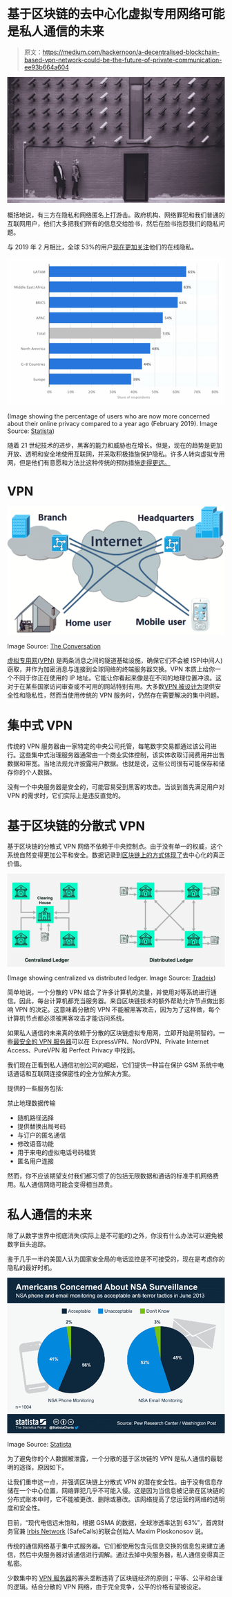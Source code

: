 # 基于区块链的去中心化虚拟专用网络可能是私人通信的未来

> 原文：<https://medium.com/hackernoon/a-decentralised-blockchain-based-vpn-network-could-be-the-future-of-private-communication-ee93b664a604>

![](img/8f34d1c55dd94471491addaf93e6bbd6.png)

概括地说，有三方在隐私和网络匿名上打游击。政府机构、网络罪犯和我们普通的互联网用户，他们大多把我们所有的信息交给脸书，然后在脸书抱怨我们的隐私问题。

与 2019 年 2 月相比，全球 53%的用户[现在更加关注](https://www.statista.com/statistics/373338/global-opinion-concern-online-privacy/)他们的在线隐私。

![](img/8b3f428780d71772391579b8fdc6a1e8.png)

(Image showing the percentage of users who are now more concerned about their online privacy compared to a year ago (February 2019). Image Source: [Statista](https://www.statista.com/statistics/373338/global-opinion-concern-online-privacy/))

随着 21 世纪技术的进步，黑客的能力和威胁也在增长。但是，现在的趋势是更加开放、透明和安全地使用互联网，并采取积极措施保护隐私。许多人转向虚拟专用网，但是他们有意愿和方法比这种传统的预防措施[走得更远。](https://hackernoon.com/where-vpns-fail-to-protect-you-7320a4c9d044)

# **VPN**

![](img/c8e8316844c21de72580797733c8c568.png)

Image Source: [The Conversation](https://theconversation.com/explainer-what-is-a-virtual-private-network-vpn-12741)

[虚拟专用网(VPN)](https://www.howtogeek.com/133680/htg-explains-what-is-a-vpn/) 是两条消息之间的隧道基础设施，确保它们不会被 ISP(中间人)窃取，并作为加密消息与连接到全球网络的终端服务器交换。VPN 本质上给你一个不同于你正在使用的 IP 地址。它能让你看起来像是在不同的地理位置冲浪。这对于在某些国家访问审查或不可用的网站特别有用。大多数[VPN 被设计为](https://hackernoon.com/6-tips-for-choosing-the-right-vpn-for-personal-use-5125d8aed601)提供安全性和隐私性，然而当使用传统的 VPN 服务时，仍然存在需要解决的集中问题。

# **集中式 VPN**

传统的 VPN 服务器由一家特定的中央公司托管，每笔数字交易都通过该公司进行。这些集中式治理服务器通常由一个商业实体控制，该实体收取订阅费用并出售数据和带宽。当地法规允许披露用户数据。也就是说，这些公司很有可能保存和储存你的个人数据。

没有一个中央服务器是安全的，可能容易受到黑客的攻击。当谈到首先满足用户对 VPN 的需求时，它们实际上是违反直觉的。

# **基于区块链的分散式 VPN**

基于区块链的分散式 VPN 网络不依赖于中央控制点。由于没有单一的权威，这个系统自然变得更加公平和安全。数据记录到[区块链上的方式体现了](https://hackernoon.com/wtf-is-the-blockchain-1da89ba19348)去中心化的真正价值。

![](img/fa26736b6aab88cac031326979015241.png)

(Image showing centralized vs distributed ledger. Image Source: [Tradeix](https://tradeix.com/distributed-ledger-technology/))

简单地说，一个分散的 VPN 结合了许多计算机的流量，并使用对等系统进行通信。因此，每台计算机都充当服务器。来自区块链技术的额外帮助允许节点做出影响 VPN 的决定。这意味着分散的 VPN 不能被黑客攻击，因为为了这样做，每个计算机节点都必须被黑客攻击才能访问系统。

如果私人通信的未来真的依赖于分散的区块链虚拟专用网，立即开始是明智的。一些[最安全的 VPN 服务器](https://www.techradar.com/uk/vpn/best-vpn)可以在 ExpressVPN、NordVPN、Private Internet Access、PureVPN 和 Perfect Privacy 中找到。

我们现在正看到私人通信初创公司的崛起，它们提供一种旨在保护 GSM 系统中电话通话和互联网连接保密性的全方位解决方案。

提供的一些服务包括:

禁止地理数据传输

*   随机路径选择
*   提供替换出局号码
*   与订户的匿名通信
*   修改语音功能
*   用于来电的虚拟电话号码租赁
*   匿名用户连接

然而，你不应该期望支付我们都习惯了的包括无限数据和通话的标准手机网络费用。私人通信网络可能会变得相当昂贵。

# **私人通信的未来**

除了从数字世界中彻底消失(实际上是不可能的)之外，你没有什么办法可以避免被数字巨头追踪。

鉴于几乎一半的美国人认为国家安全局的电话监控是不可接受的，现在是考虑你的隐私的最好时机。

![](img/960901491efb0ca862ad934b0bf022ac.png)

Image Source: [Statista](https://www.statista.com/chart/1177/americans-concerned-about-nsa-surveillance/)

为了避免你的个人数据被泄露，一个分散的基于区块链的 VPN 是私人通信的最聪明的途径，原因如下。

让我们重申这一点，并强调区块链上分散式 VPN 的潜在安全性。由于没有信息存储在一个中心位置，网络罪犯几乎不可能入侵。这是因为当信息被记录在区块链的分布式账本中时，它不能被更改、删除或篡改。该网络提高了您运营的网络的透明度和安全性。

目前，“现代电信远未饱和，根据 GSMA 的数据，全球渗透率达到 63%”，首席财务官兼 [Irbis Network](https://safecalls.io/ieo/) (SafeCalls)的联合创始人 Maxim Ploskonosov 说。

传统的通信网络基于集中式服务器。它们都使用包含元信息交换的信息包来建立通信，然后中央服务器对该通信进行调解。通过去掉中央服务器，私人通信变得真正私密。

少数集中的 [VPN 服务器](https://hackernoon.com/the-evolution-of-vpns-from-business-security-to-privacy-protection-b45a3bbf490f)的寡头垄断违背了区块链经济的原则；平等、公平和合理的逻辑。结合分散的 VPN 网络，由于完全竞争，公平的价格有望被设定。